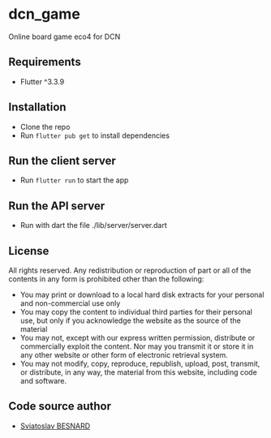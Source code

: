 # dcn_game

Online board game eco4 for DCN

## Requirements

- Flutter ^3.3.9

## Installation

- Clone the repo
- Run `flutter pub get` to install dependencies

## Run the client server
- Run `flutter run` to start the app

## Run the API server
- Run with dart the file ./lib/server/server.dart

## License
All rights reserved. Any redistribution or reproduction of part or all of the contents in any form is prohibited other than the following:

- You may print or download to a local hard disk extracts for your personal and non-commercial use only
- You may copy the content to individual third parties for their personal use, but only if you acknowledge the website as the source of the material
- You may not, except with our express written permission, distribute or commercially exploit the content. Nor may you transmit it or store it in any other website or other form of electronic retrieval system.
- You may not modify, copy, reproduce, republish, upload, post, transmit, or distribute, in any way, the material from this website, including code and software.

## Code source author
- [Sviatoslav BESNARD](https://slavi.dev)

